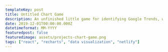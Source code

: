 ```yaml
---
templateKey: post
title: Untitled Chart Game
description: An unfinished little game for identifying Google Trends, with a groovy style
date: 2019-12-01T00:00:00.000Z
datetimeformat: MM-YYYY
featuredpost: false
featuredimage: assets/projects-chart-game.png
tags: ["react", "recharts", "data visualization", "netlify"]
---
```

